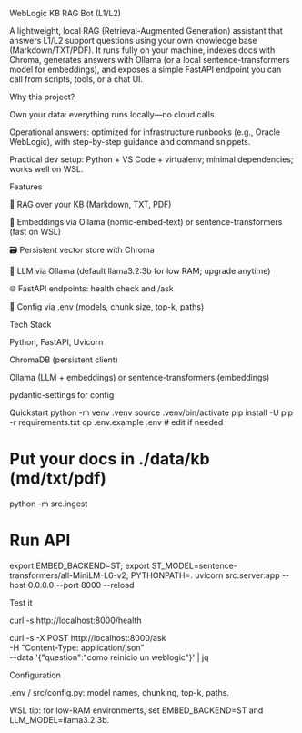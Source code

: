 WebLogic KB RAG Bot (L1/L2)

A lightweight, local RAG (Retrieval-Augmented Generation) assistant that answers L1/L2 support questions using your own knowledge base (Markdown/TXT/PDF). It runs fully on your machine, indexes docs with Chroma, generates answers with Ollama (or a local sentence-transformers model for embeddings), and exposes a simple FastAPI endpoint you can call from scripts, tools, or a chat UI.

Why this project?

Own your data: everything runs locally—no cloud calls.

Operational answers: optimized for infrastructure runbooks (e.g., Oracle WebLogic), with step-by-step guidance and command snippets.

Practical dev setup: Python + VS Code + virtualenv; minimal dependencies; works well on WSL.

Features

🔎 RAG over your KB (Markdown, TXT, PDF)

🧠 Embeddings via Ollama (nomic-embed-text) or sentence-transformers (fast on WSL)

🗃️ Persistent vector store with Chroma

🤖 LLM via Ollama (default llama3.2:3b for low RAM; upgrade anytime)

🌐 FastAPI endpoints: health check and /ask

🧱 Config via .env (models, chunk size, top-k, paths)

Tech Stack

Python, FastAPI, Uvicorn

ChromaDB (persistent client)

Ollama (LLM + embeddings) or sentence-transformers (embeddings)

pydantic-settings for config

Quickstart
python -m venv .venv
source .venv/bin/activate
pip install -U pip -r requirements.txt
cp .env.example .env   # edit if needed

# Put your docs in ./data/kb (md/txt/pdf)
python -m src.ingest

# Run API
export EMBED_BACKEND=ST; export ST_MODEL=sentence-transformers/all-MiniLM-L6-v2; PYTHONPATH=. uvicorn src.server:app --host 0.0.0.0 --port 8000 --reload

Test it

curl -s http://localhost:8000/health

curl -s -X POST http://localhost:8000/ask \
  -H "Content-Type: application/json" \
  --data '{"question":"como reinicio un weblogic"}' | jq
  

Configuration

.env / src/config.py: model names, chunking, top-k, paths.

WSL tip: for low-RAM environments, set EMBED_BACKEND=ST and LLM_MODEL=llama3.2:3b.

